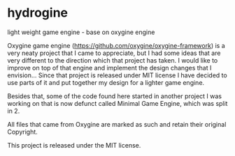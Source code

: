 # hydrogine
light weight game engine - base on oxygine engine

Oxygine game engine (https://github.com/oxygine/oxygine-framework) is a very neaty project that I came to appreciate, but I had some ideas that are very different to the direction which that project has taken. I would like to improve on top of that engine and implement the design changes that I envision... Since that project is released under MIT license I have decided to use parts of it and put together my design for a lighter game engine.

Besides that, some of the code found here started in another project I was working on that is now defunct called Minimal Game Engine, which was split in 2.

All files that came from Oxygine are marked as such and retain their original Copyright.

This project is released under the MIT license.
